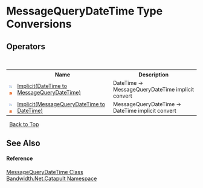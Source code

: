 ﻿# MessageQueryDateTime Type Conversions
 


## Operators
&nbsp;<table><tr><th></th><th>Name</th><th>Description</th></tr><tr><td>![Public operator](media/puboperator.gif "Public operator")![Static member](media/static.gif "Static member")</td><td><a href ="M_Bandwidth_Net_Catapult_MessageQueryDateTime_op_Implicit_1.md">Implicit(DateTime to MessageQueryDateTime)</a></td><td>
DateTime -> MessageQueryDateTime implicit convert</td></tr><tr><td>![Public operator](media/puboperator.gif "Public operator")![Static member](media/static.gif "Static member")</td><td><a href ="M_Bandwidth_Net_Catapult_MessageQueryDateTime_op_Implicit.md">Implicit(MessageQueryDateTime to DateTime)</a></td><td>
MessageQueryDateTime -> DateTime implicit convert</td></tr></table>&nbsp;
<a href="#messagequerydatetime-type-conversions">Back to Top</a>

## See Also


#### Reference
<a href ="T_Bandwidth_Net_Catapult_MessageQueryDateTime.md">MessageQueryDateTime Class</a><br /><a href ="N_Bandwidth_Net_Catapult.md">Bandwidth.Net.Catapult Namespace</a><br />